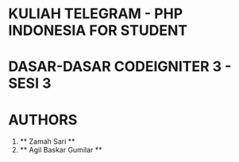 # KULIAH TELEGRAM - PHP INDONESIA FOR STUDENT

# DASAR-DASAR CODEIGNITER 3 - SESI 3 

# AUTHORS
1. ** Zamah Sari **
1. ** Agil Baskar Gumilar **
